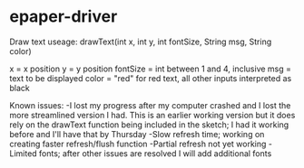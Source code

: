 # epaper-driver

Draw text useage:
drawText(int x, int y, int fontSize, String msg, String color)

x = x position
y = y position
fontSize = int between 1 and 4, inclusive
msg = text to be displayed
color = "red" for red text, all other inputs interpreted as black


Known issues:
-I lost my progress after my computer crashed and I lost the more streamlined version I had. This is an earlier working version but it does rely on the drawText function being included in the sketch; I had it working before and I'll have that by Thursday
-Slow refresh time; working on creating faster refresh/flush function
-Partial refresh not yet working
-Limited fonts; after other issues are resolved I will add additional fonts

